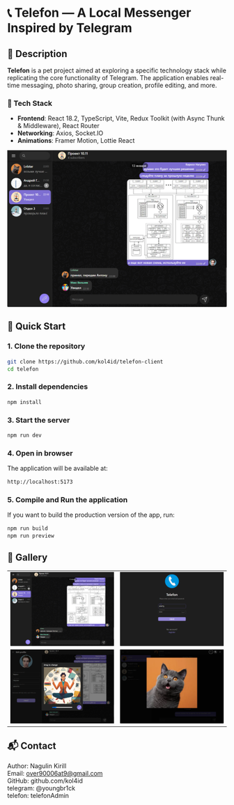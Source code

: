 # 📞 **Telefon — A Local Messenger Inspired by Telegram**  

## 📌 Description  
**Telefon** is a pet project aimed at exploring a specific technology stack while replicating the core functionality of Telegram. The application enables real-time messaging, photo sharing, group creation, profile editing, and more.  

### 🔧 Tech Stack  
- **Frontend**: React 18.2, TypeScript, Vite, Redux Toolkit (with Async Thunk & Middleware), React Router  
- **Networking**: Axios, Socket.IO  
- **Animations**: Framer Motion, Lottie React  

<p align="center">
  <img src="preview_images/main.png" width="700" height="auto" />
</p>


## 🚀 Quick Start  

### 1. Clone the repository  
```bash
git clone https://github.com/kol4id/telefon-client
cd telefon
```
### 2. Install dependencies
```bash
npm install 
```
### 3. Start the server
```bash
npm run dev
```
### 4. Open in browser

The application will be available at:
```bash
http://localhost:5173
```
### 5. Compile and Run the application
If you want to build the production version of the app, run:

```bash
npm run build
npm run preview
```

## 📸 Gallery 
<p align="center">
  <table>
    <tr>
      <td><img src="preview_images/main.png" width="375" /></td>
      <td><img src="preview_images/auth.png" width="375" /></td>
    </tr>
    <tr>
      <td><img src="preview_images/profile change.png" width="375" /></td>
      <td><img src="preview_images/profile.png" width="375" /></td>
    </tr>
  </table>
</p>

## 📬 Contact
Author: Nagulin Kirill  
Email: over90006at9@gmail.com  
GitHub: github.com/kol4id  
telegram: @youngbr1ck  
telefon: telefonAdmin
